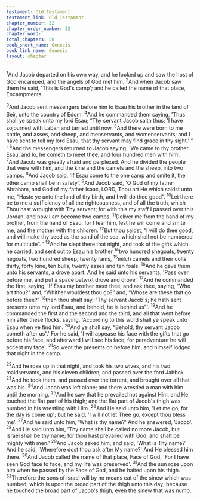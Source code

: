 ```yaml
---
testament: Old Testament
testament_link: Old_Testament
chapter_number: 32
chapter_order_number: 32
chapter_word: 
total_chapters: 50
book_short_name: Genesis
book_link_name: Genesis
layout: chapter
---
```


<sup>1</sup>And Jacob departed on his own way, and he looked up and saw the host of God encamped, and the angels of God met him. <sup>2</sup>And when Jacob saw them he said, 'This is God's camp'; and he called the name of that place, Encampments. 

<sup>3</sup>And Jacob sent messengers before him to Esau his brother in the land of Seir, unto the country of Edom. <sup>4</sup>And he commanded them saying, 'Thus shall ye speak unto my lord Esau; “Thy servant Jacob saith thus; 'I have sojourned with Laban and tarried until now. <sup>5</sup>And there were born to me cattle, and asses, and sheep, and menservants, and womenservants; and I have sent to tell my lord Esau, that thy servant may find grace in thy sight.' ” ' <sup>6</sup>And the messengers returned to Jacob saying, 'We came to thy brother Esau, and lo, he cometh to meet thee, and four hundred men with him'. <sup>7</sup>And Jacob was greatly afraid and perplexed. And he divided the people that were with him, and the kine and the camels and the sheep, into two camps. <sup>8</sup>And Jacob said, 'If Esau come to the one camp and smite it, the other camp shall be in safety'. <sup>9</sup>And Jacob said, 'O God of my father Abraham, and God of my father Isaac, LORD, Thou art He which saidst unto me, “Haste ye unto the land of thy birth, and I will do thee good”. <sup>10</sup>Let there be to me a sufficiency of all the righteousness, and of all the truth, which Thou hast wrought with Thy servant; for with this my staff I passed over this Jordan, and now I am become two camps. <sup>11</sup>Deliver me from the hand of my brother, from the hand of Esau, for I fear him, lest he will come and smite me, and the mother with the children. <sup>12</sup>But thou saidst, “I will do thee good, and will make thy seed as the sand of the sea, which shall not be numbered for multitude”. ' <sup>13</sup>And he slept there that night, and took of the gifts which he carried, and sent out to Esau his brother <sup>14</sup>two hundred she­goats, twenty he­goats, two hundred sheep, twenty rams, <sup>15</sup>milch camels and their colts thirty, forty kine, ten bulls, twenty asses and ten foals. <sup>16</sup>And he gave them unto his servants, a drove apart. And he said unto his servants, 'Pass over before me, and put a space betwixt drove and drove'. <sup>17</sup>And he commanded the first, saying, 'If Esau my brother meet thee, and ask thee, saying, “Who art thou?” and, “Whither wouldest thou go?” and, “Whose are these that go before thee?” <sup>18</sup>then thou shalt say, “Thy servant Jacob's; he hath sent presents unto my lord Esau, and behold, he is behind us”'. <sup>19</sup>And he commanded the first and the second and the third, and all that went before him after these flocks, saying, 'According to this word shall ye speak unto Esau when ye find him. <sup>20</sup>And ye shall say, “Behold, thy servant Jacob cometh after us”.' For he said, 'I will appease his face with the gifts that go before his face, and afterward I will see his face; for peradventure he will accept my face'. <sup>21</sup>So went the presents on before him, and himself lodged that night in the camp. 

<sup>22</sup>And  he  rose  up  in  that  night,  and  took  his  two  wives,  and  his  two maidservants, and his eleven children, and passed over the ford Jabbok. <sup>23</sup>And he took them, and passed over the torrent, and brought over all that was his. <sup>24</sup>And Jacob was left alone; and there wrestled a man with him until the morning. <sup>25</sup>And he saw that he prevailed not against Him, and He touched the flat part of his thigh; and the flat part of Jacob's thigh was numbed in his wrestling with Him. <sup>26</sup>And He said unto him, 'Let me go, for the day is come up'; but he said, 'I will not let Thee go, except thou bless me'. <sup>27</sup>And he said unto him, 'What is thy name?' And he answered, 'Jacob'. <sup>28</sup>And He said unto him, 'Thy name shall be called no more Jacob, but Israel shall be thy name; for thou hast prevailed with God, and shalt be mighty with men.' <sup>29</sup>And Jacob asked him, and said, 'What is Thy name?' And he said, 'Wherefore dost thou ask after My name?' And He blessed him there. <sup>30</sup>And Jacob called the name of that place, Face of God, 'For I have seen God face to face, and my life was preserved'. <sup>31</sup>And the sun rose upon him when he passed by the Face of God, and he halted upon his thigh. <sup>32</sup>Therefore the sons of Israel will by no means eat of the sinew which was numbed, which is upon the broad part of the thigh unto this day; because he touched the broad part of Jacob's thigh, even the sinew that was numb.
